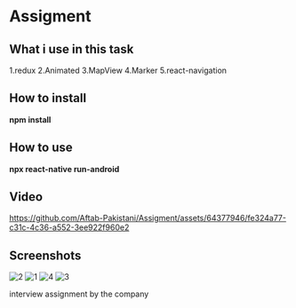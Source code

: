# Assigment

## What i use in this task
1.redux
2.Animated
3.MapView
4.Marker
5.react-navigation


## How to install
**npm install**
## How to use
**npx react-native run-android**
## Video


https://github.com/Aftab-Pakistani/Assigment/assets/64377946/fe324a77-c31c-4c36-a552-3ee922f960e2


## Screenshots
![2](https://github.com/Aftab-Pakistani/Assigment/assets/64377946/f0cc457f-61e1-4059-bc8b-99b2a1efbec3)
![1](https://github.com/Aftab-Pakistani/Assigment/assets/64377946/6d0f455d-1fd5-4390-ba29-faa05f512ffc)
![4](https://github.com/Aftab-Pakistani/Assigment/assets/64377946/e2d1e120-dd7a-4358-a9f6-f52856817719)
![3](https://github.com/Aftab-Pakistani/Assigment/assets/64377946/9ebab46d-c8fa-4874-bbcb-8632a5ffc656)



interview assignment by the company
